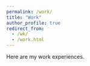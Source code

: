 ```yaml
---
permalink: /work/
title: "Work"
author_profile: true
redirect_from:
  - /wk/
  - /work.html
---
```


Here are my work experiences.
